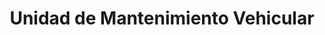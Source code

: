 ---
title: "Unidad de Mantenimiento Vehicular"
url: /damas/unidad-de-mantenimiento-vehicular/
shop: reparación de automóviles
---